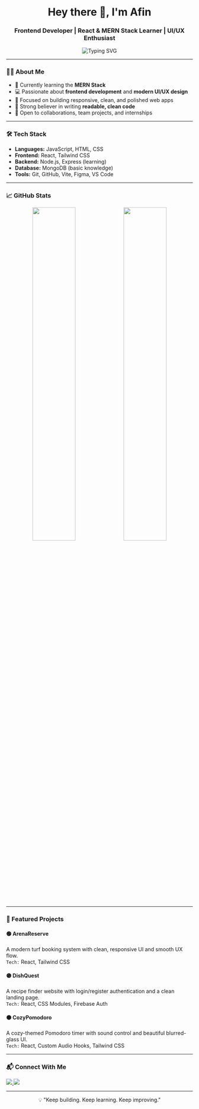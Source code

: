 <h1 align="center">Hey there 👋, I'm Afin</h1>
<h3 align="center">Frontend Developer | React & MERN Stack Learner | UI/UX Enthusiast</h3>

<p align="center">
  <img src="https://readme-typing-svg.demolab.com?font=Fira+Code&weight=500&size=22&pause=1000&center=true&vCenter=true&width=435&lines=React+Developer;Frontend+Focused;Clean+UI+Lover;Learning+Everyday" alt="Typing SVG" />
</p>

---

### 🧑‍💻 About Me

- 🎯 Currently learning the **MERN Stack**
- 💻 Passionate about **frontend development** and **modern UI/UX design**
- 🚀 Focused on building responsive, clean, and polished web apps
- 🧠 Strong believer in writing **readable, clean code**
- 🤝 Open to collaborations, team projects, and internships

---

### 🛠️ Tech Stack

- **Languages:** JavaScript, HTML, CSS  
- **Frontend:** React, Tailwind CSS  
- **Backend:** Node.js, Express (learning)  
- **Database:** MongoDB (basic knowledge)  
- **Tools:** Git, GitHub, Vite, Figma, VS Code

---

### 📈 GitHub Stats

<p align="center">
  <img src="https://github-readme-stats.vercel.app/api?username=your-github-username&show_icons=true&theme=transparent" width="48%"/>
  <img src="https://streak-stats.demolab.com?user=your-github-username&theme=transparent" width="48%"/>
</p>

---

### 🚀 Featured Projects

#### 🟢 ArenaReserve
A modern turf booking system with clean, responsive UI and smooth UX flow.  
`Tech:` React, Tailwind CSS

#### 🟣 DishQuest
A recipe finder website with login/register authentication and a clean landing page.  
`Tech:` React, CSS Modules, Firebase Auth

#### 🟠 CozyPomodoro
A cozy-themed Pomodoro timer with sound control and beautiful blurred-glass UI.  
`Tech:` React, Custom Audio Hooks, Tailwind CSS

---

### 📬 Connect With Me

<p>
  <a href="https://linkedin.com/in/your-link" target="_blank">
    <img src="https://img.shields.io/badge/LinkedIn-0077B5?style=flat&logo=linkedin&logoColor=white"/>
  </a>
  <a href="mailto:your@email.com">
    <img src="https://img.shields.io/badge/Gmail-D14836?style=flat&logo=gmail&logoColor=white"/>
  </a>
</p>

---

<p align="center">💡 "Keep building. Keep learning. Keep improving."</p>

